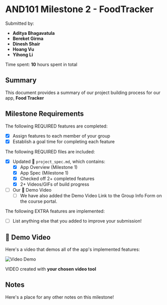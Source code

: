 <!-- (This is a comment) INSTRUCTIONS: Go through this page and fill out any **bolded** entries with their correct values.-->

# AND101 Milestone 2 - **FoodTracker**

Submitted by:
- **Aditya Bhagavatula**
- **Bereket Girma**
- **Dinesh Shair**
- **Hoang Vu**
- **Yihong Li**

Time spent: **10** hours spent in total

## Summary

This document provides a summary of our project building process for our app, **Food Tracker**

## Milestone Requirements

<!-- Please be sure to change the [ ] to [x] for any features you completed.  If a feature is not checked [x], you might miss the points for that item! -->

The following REQUIRED features are completed:

- [x] Assign features to each member of your group
- [x] Establish a goal time for completing each feature

The following REQUIRED files are included:

- [x] Updated 📄 `project_spec.md`, which contains:
  - [x] App Overview (Milestone 1)
  - [x] App Spec (Milestone 1)
  - [x] Checked off 2+ completed features
  - [x] 2+ Videos/GIFs of build progress

- [ ] Our 🎥 Demo Video
  - [ ] We have also added the Demo Video Link to the Group Info Form on the course portal.

The following EXTRA features are implemented:

- [ ] List anything else that you added to improve your submission!

## 🎥 Demo Video

Here's a video that demos all of the app's implemented features:

<img src='' title='Video Demo' width='' alt='Video Demo' />

VIDEO created with **your chosen video tool**

## Notes

Here's a place for any other notes on this milestone!
